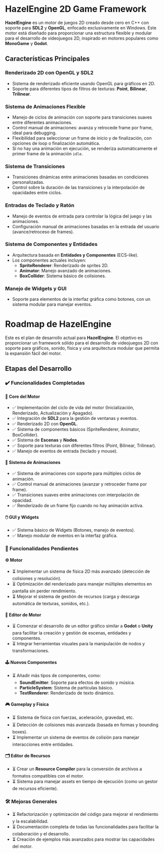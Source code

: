 # HazelEngine 2D Game Framework

**HazelEngine** es un motor de juegos 2D creado desde cero en C++ con soporte para **SDL2** y **OpenGL**, enfocado exclusivamente en Windows. Este motor está diseñado para proporcionar una estructura flexible y modular para el desarrollo de videojuegos 2D, inspirado en motores populares como **MonoGame** y **Godot**.

## Características Principales

### Renderizado 2D con OpenGL y SDL2
- Sistema de renderizado eficiente usando OpenGL para gráficos en 2D.
- Soporte para diferentes tipos de filtros de texturas: **Point**, **Bilinear**, **Trilinear**.

### Sistema de Animaciones Flexible
- Manejo de ciclos de animación con soporte para transiciones suaves entre diferentes animaciones.
- Control manual de animaciones: avanza y retrocede frame por frame, ideal para debugging.
- Flexibilidad para seleccionar un frame de inicio y de finalización, con opciones de loop o finalización automática.
- Si no hay una animación en ejecución, se renderiza automáticamente el primer frame de la animación `idle`.

### Sistema de Transiciones
- Transiciones dinámicas entre animaciones basadas en condiciones personalizadas.
- Control sobre la duración de las transiciones y la interpolación de opacidades entre ciclos.

### Entradas de Teclado y Ratón
- Manejo de eventos de entrada para controlar la lógica del juego y las animaciones.
- Configuración manual de animaciones basadas en la entrada del usuario (avance/retroceso de frames).

### Sistema de Componentes y Entidades
- Arquitectura basada en **Entidades y Componentes** (ECS-like).
- Los componentes actuales incluyen:
  - **SpriteRenderer**: Renderizado de sprites 2D.
  - **Animator**: Manejo avanzado de animaciones.
  - **BoxCollider**: Sistema básico de colisiones.

### Manejo de Widgets y GUI
- Soporte para elementos de la interfaz gráfica como botones, con un sistema modular para manejar eventos.

# Roadmap de HazelEngine

Este es el plan de desarrollo actual para **HazelEngine**. El objetivo es proporcionar un framework sólido para el desarrollo de videojuegos 2D con soporte para gráficos, sonido, física y una arquitectura modular que permita la expansión fácil del motor.

## Etapas del Desarrollo

### ✔️ Funcionalidades Completadas

#### 🔧 Core del Motor
- ✅ Implementación del ciclo de vida del motor (Inicialización, Renderizado, Actualización y Apagado).
- ✅ Integración de **SDL2** para la gestión de ventanas y eventos.
- ✅ Renderizado 2D con **OpenGL**.
- ✅ Sistema de componentes básicos (SpriteRenderer, Animator, BoxCollider).
- ✅ Sistema de **Escenas** y **Nodos**.
- ✅ Soporte para texturas con diferentes filtros (Point, Bilinear, Trilinear).
- ✅ Manejo de eventos de entrada (teclado y mouse).

#### 🎥 Sistema de Animaciones
- ✅ Sistema de animaciones con soporte para múltiples ciclos de animación.
- ✅ Control manual de animaciones (avanzar y retroceder frame por frame).
- ✅ Transiciones suaves entre animaciones con interpolación de opacidad.
- ✅ Renderizado de un frame fijo cuando no hay animación activa.

#### 🖱️ GUI y Widgets
- ✅ Sistema básico de Widgets (Botones, manejo de eventos).
- ✅ Manejo modular de eventos en la interfaz gráfica.

### 🚧 Funcionalidades Pendientes

#### ⚙️ Motor
- ⏳ Implementar un sistema de física 2D más avanzado (detección de colisiones y resolución).
- ⏳ Optimización del renderizado para manejar múltiples elementos en pantalla sin perder rendimiento.
- ⏳ Mejorar el sistema de gestión de recursos (carga y descarga automática de texturas, sonidos, etc.).

#### 🎨 Editor de Motor
- ⏳ Comenzar el desarrollo de un editor gráfico similar a **Godot** o **Unity** para facilitar la creación y gestión de escenas, entidades y componentes.
- ⏳ Integrar herramientas visuales para la manipulación de nodos y transformaciones.

#### 🕹️ Nuevos Componentes
- ⏳ Añadir más tipos de componentes, como:
  - **SoundEmitter**: Soporte para efectos de sonido y música.
  - **ParticleSystem**: Sistema de partículas básico.
  - **TextRenderer**: Renderizado de texto dinámico.

#### 🎮 Gameplay y Física
- ⏳ Sistema de física con fuerzas, aceleración, gravedad, etc.
- ⏳ Detección de colisiones más avanzada (basada en formas y bounding boxes).
- ⏳ Implementar un sistema de eventos de colisión para manejar interacciones entre entidades.

#### 🗂️ Editor de Recursos
- ⏳ Crear un **Resource Compiler** para la conversión de archivos a formatos compatibles con el motor.
- ⏳ Sistema para manejar assets en tiempo de ejecución (como un gestor de recursos eficiente).

### 🛠️ Mejoras Generales
- ⏳ Refactorización y optimización del código para mejorar el rendimiento y la escalabilidad.
- ⏳ Documentación completa de todas las funcionalidades para facilitar la colaboración y el desarrollo.
- ⏳ Creación de ejemplos más avanzados para mostrar las capacidades del motor.



